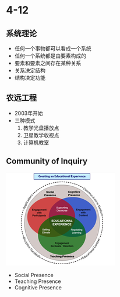 # 4-12

## 系统理论

- 任何一个事物都可以看成一个系统
- 任何一个系统都是由要素构成的
- 要素和要素之间存在某种关系
- 关系决定结构
- 结构决定功能



## 农远工程

- 2003年开始
- 三种模式
  1. 教学光盘播放点
  2. 卫星教学收视点
  3. 计算机教室

## Community of Inquiry
![Community Of Inquiry](../images/COI-ANIMsmall.png)
- Social Presence
- Teaching Presence
- Cognitive Presence
